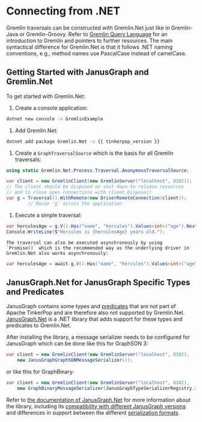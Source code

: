# Connecting from .NET

Gremlin traversals can be constructed with Gremlin.Net just like in
Gremlin-Java or Gremlin-Groovy. Refer to [Gremlin Query Language](../../getting-started/gremlin.md) for an
introduction to Gremlin and pointers to further resources. The main
syntactical difference for Gremlin.Net is that it follows .NET naming
conventions, e.g., method names use PascalCase instead of camelCase.

## Getting Started with JanusGraph and Gremlin.Net

To get started with Gremlin.Net:

1.  Create a console application:
```bash
dotnet new console -o GremlinExample
```

1.  Add Gremlin.Net:
```bash
dotnet add package Gremlin.Net -v {{ tinkerpop_version }}
```

1.  Create a `GraphTraversalSource` which is the basis for all Gremlin
    traversals:
```csharp
using static Gremlin.Net.Process.Traversal.AnonymousTraversalSource;

var client = new GremlinClient(new GremlinServer("localhost", 8182));
// The client should be disposed on shut down to release resources
// and to close open connections with client.Dispose()
var g = Traversal().WithRemote(new DriverRemoteConnection(client));
        // Reuse 'g' across the application
```

1.  Execute a simple traversal:
```csharp
var herculesAge = g.V().Has("name", "hercules").Values<int>("age").Next();
Console.WriteLine($"Hercules is {herculesAge} years old.");
```
    The traversal can also be executed asynchronously by using
    `Promise()` which is the recommended way as the underlying driver in
    Gremlin.Net also works asynchronously:
```csharp
var herculesAge = await g.V().Has("name", "hercules").Values<int>("age").Promise(t => t.Next());
```

## JanusGraph.Net for JanusGraph Specific Types and Predicates

JanusGraph contains some types and [predicates](../search-predicates.md) that
are not part of Apache TinkerPop and are therefore also not supported by
Gremlin.Net.
[JanusGraph.Net](https://github.com/JanusGraph/janusgraph-dotnet) is a .NET
library that adds support for these types and predicates to Gremlin.Net.

After installing the library, a message serializer needs to be configured for
JanusGraph which can be done like this for GraphSON 3:

```cs
var client = new GremlinClient(new GremlinServer("localhost", 8182),
    new JanusGraphGraphSONMessageSerializer());
```

or like this for GraphBinary:

```cs
var client = new GremlinClient(new GremlinServer("localhost", 8182),
    new GraphBinaryMessageSerializer(JanusGraphTypeSerializerRegistry.Instance));
```

Refer to [the documentation of JanusGraph.Net](https://github.com/JanusGraph/janusgraph-dotnet#janusgraphnet)
for more information about the library, including its [compatibility with
different JanusGraph versions](https://github.com/JanusGraph/janusgraph-dotnet#version-compatibility)
and differences in support between the different [serialization formats](https://github.com/JanusGraph/janusgraph-dotnet#serialization-formats).
